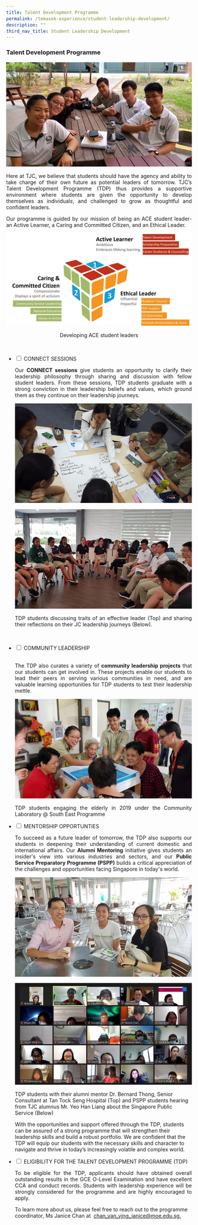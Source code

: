 ```yaml
---
title: Talent Development Programme
permalink: /temasek-experience/student-leadership-development/
description: ""
third_nav_title: Student Leadership Development
---
```

### Talent Development Programme

![](/images/TDP%20Masthead.jpg)

<p style="text-align: justify;">Here at TJC, we believe that students should have the agency and ability to take charge of their own future as potential leaders of tomorrow. TJC’s Talent Development Programme (TDP) thus provides a supportive environment where students are given the opportunity to develop themselves as individuals, and challenged to grow as thoughtful and confident leaders.</p>

<p style="text-align: justify;">Our programme is guided by our mission of being an ACE student leader- an Active Learner, a Caring and Committed Citizen, and an Ethical Leader.</p>


![](/images/Temasek%20Experience/Developing%20the%20ACE%20Student%20Leader.jpeg)

<center>Developing ACE student leaders</center>

<ul class="jekyllcodex_accordion">
	
   <li> 
	<input type="checkbox" id="accordion1">
<label for="accordion1">CONNECT SESSIONS</label>
    <div>

<p style="text-align: justify;">Our  <b>CONNECT sessions</b> give students an opportunity to clarify their leadership philosophy through sharing and discussion with fellow student leaders. From these sessions, TDP students graduate with a strong conviction in their leadership beliefs and values, which ground them as they continue on their leadership journeys.</p>

![](/images/TDP%202.png)

![](/images/TDP%203.png)

<p style="text-align: justify;">TDP students discussing traits of an effective leader (Top) and sharing their reflections on their JC leadership journeys (Below).</p>
	
   <li> 
	<input type="checkbox" id="accordion2">
<label for="accordion2">COMMUNITY LEADERSHIP</label>
    <div>
			<p style="text-align: justify;"><br>The TDP also curates a variety of <b>community leadership projects</b> that our students can get involved in. These projects enable our students to lead their peers in serving various communities in need, and are valuable learning opportunities for TDP students to test their leadership mettle.</p>

			
![](/images/TDP%204.png)
			
			
<p style="text-align: justify;"> TDP students engaging the elderly in 2019 under the Community Laboratory @ South East Programme</p>
			

  <li>
    <input type="checkbox" id="accordion3">
    <label for="accordion3">MENTORSHIP OPPORTUNTIES</label>
    <div>
						<p style="text-align: justify;">To succeed as a future leader of tomorrow, the TDP also supports our students in deepening their understanding of current domestic and international affairs. Our <b>Alumni Mentoring</b> initiative gives students an insider's view into various industries and sectors, and our <b>Public Service Preparatory Programme (PSPP)</b> builds a critical appreciation of the challenges and opportunities facing Singapore in today's world.</p>  

![](/images/TDP%205.png)
							
  
![](/images/TDP%206.png)
			
  
<P>TDP students with their alumni mentor Dr. Bernard Thong, Senior Consultant at Tan Tock Seng Hospital (Top) and PSPP students hearing from TJC alumnus Mr. Yeo Han Liang about the Singapore Public Service (Below)

<p>With the opportunities and support offered through the TDP, students can be assured of a strong programme that will strengthen their leadership skills and build a robust portfolio. We are confident that the TDP will equip our students with the necessary skills and character to navigate and thrive in today’s increasingly volatile and complex world.</p>
   
  <li>
    <input type="checkbox" id="accordion4">
    <label for="accordion4">ELIGIBILITY FOR THE TALENT DEVELOPMENT PROGRAMME (TDP)</label>
    <div>
			<p style="text-align: justify;">To be eligible for the TDP, applicants should have obtained overall outstanding results in the GCE O-Level Examination and have excellent CCA and conduct records. Students with leadership experience will be strongly considered for the programme and are highly encouraged to apply.

To learn more about us, please feel free to reach out to the programme coordinator, Ms Janice Chan at  chan_yan_ying_janice@moe.edu.sg<a href = "mailto:chan_yan_ying_janice@moe.edu.sg">.</p>
    </div>